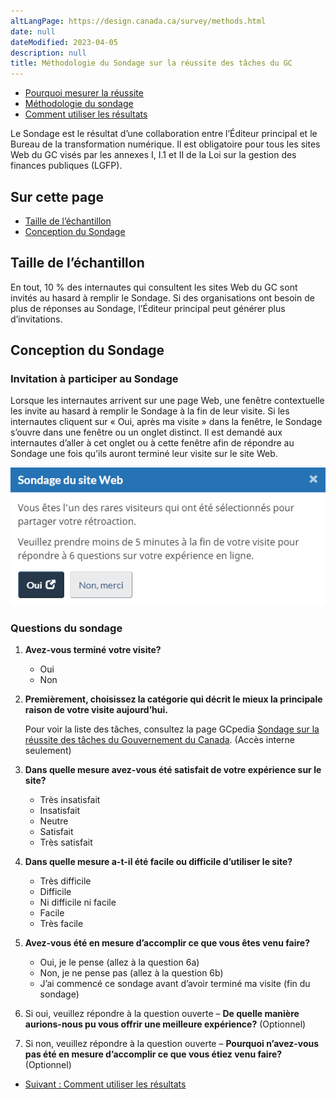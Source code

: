```yaml
---
altLangPage: https://design.canada.ca/survey/methods.html
date: null
dateModified: 2023-04-05
description: null
title: Méthodologie du Sondage sur la réussite des tâches du GC
---
```


<div class="gc-stp-stp">
    <div class="row">
        <ul class="toc lst-spcd col-md-12">
            <li class="col-md-4 col-sm-6"><a class="list-group-item" href="apercu-srt.html">Pourquoi mesurer la réussite </a></li>
            <li class="col-md-4 col-sm-6"><a class="list-group-item active" href="methodologie.html">Méthodologie du sondage</a></li>
            <li class="col-md-4 col-sm-6"><a class="list-group-item" href="utiliser.html">Comment utiliser les résultats</a></li>
        </ul>
    </div>
</div>

Le Sondage est le résultat d’une collaboration entre l’Éditeur principal et le Bureau de la transformation numérique. Il est obligatoire pour tous les sites Web du GC visés par les annexes I, I.1 et II de la Loi sur la gestion des finances publiques (LGFP).

## Sur cette page

* [Taille de l’échantillon](#taille-de-léchantillon)
* [Conception du Sondage](#conception-du-sondage)

## Taille de l’échantillon

En tout, 10 % des internautes qui consultent les sites Web du GC sont invités au hasard à remplir le Sondage. Si des organisations ont besoin de plus de réponses au Sondage, l’Éditeur principal peut générer plus d’invitations.

## Conception du Sondage

### Invitation à participer au Sondage

Lorsque les internautes arrivent sur une page Web, une fenêtre contextuelle les invite au hasard à remplir le Sondage à la fin de leur visite. Si les internautes cliquent sur «&nbsp;Oui, après ma visite&nbsp;» dans la fenêtre, le Sondage s’ouvre dans une fenêtre ou un onglet distinct. Il est demandé aux internautes d’aller à cet onglet ou à cette fenêtre afin de répondre au Sondage une fois qu’ils auront terminé leur visite sur le site Web.

![Vous êtes l'un des rare visiteurs qui ont été sélectionnés pour partager votre rétroaction. Veuillez prendre moins de 5 minutes à la fin de votre visite pour répondre à 6 questions sur votre expérience en ligne." Ensuite, il y a deux boutons "Oui" et "Non, merci"](images/pop-up-fr.png)

### Questions du sondage

1.  **Avez-vous terminé votre visite?**
    * Oui
    * Non

2.  **Premièrement, choisissez la catégorie qui décrit le mieux la principale raison de votre visite aujourd’hui.**

    Pour voir la liste des tâches, consultez la page GCpedia [Sondage sur la réussite des tâches du Gouvernement du Canada](https://www.gcpedia.gc.ca/wiki/Sondage_sur_la_r%C3%A9ussite_des_t%C3%A2ches_du_gouvernement_du_Canada_-_Liste_de_t%C3%A2ches_actuelles_et_anciennes). (Accès interne seulement)

3.  **Dans quelle mesure avez-vous été satisfait de votre expérience sur le site?**

    * Très insatisfait
    * Insatisfait
    * Neutre
    * Satisfait
    * Très satisfait

4.  **Dans quelle mesure a-t-il été facile ou difficile d’utiliser le site?**

    * Très difficile
    * Difficile
    * Ni difficile ni facile
    * Facile
    * Très facile

5.  **Avez-vous été en mesure d’accomplir ce que vous êtes venu faire?**

    * Oui, je le pense (allez à la question 6a)
    * Non, je ne pense pas (allez à la question 6b)
    * J’ai commencé ce sondage avant d’avoir terminé ma visite (fin du sondage)

6.  Si oui, veuillez répondre à la question ouverte – **De quelle manière aurions-nous pu vous offrir une meilleure expérience?** (Optionnel)

7.  Si non, veuillez répondre à la question ouverte – **Pourquoi n’avez-vous pas été en mesure d’accomplir ce que vous étiez venu faire?** (Optionnel)

<nav role="navigation" class="mrgn-bttm-lg">
    <ul class="pager">
        <li class="next"><a href="utiliser.html" rel="next">Suivant&nbsp;: Comment utiliser les résultats</a></li>
    </ul>
</nav>

